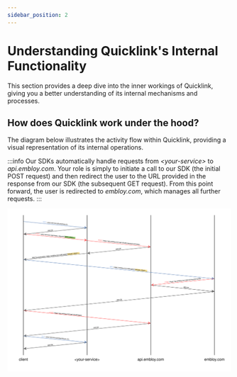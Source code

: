 ```yaml
---
sidebar_position: 2
---
```


# Understanding Quicklink's Internal Functionality

This section provides a deep dive into the inner workings of Quicklink, giving you a better understanding of its internal mechanisms and processes.

## How does Quicklink work under the hood?

The diagram below illustrates the activity flow within Quicklink, providing a visual representation of its internal operations.

:::info
Our SDKs automatically handle requests from _\<your-service\>_ to _api.embloy.com_. Your role is simply to initiate a call to our SDK (the initial POST request) and then redirect the user to the URL provided in the response from our SDK (the subsequent GET request). From this point forward, the user is redirected to _embloy.com_, which manages all further requests.
::: 

![Quicklink activity diagram](./quicklink.png)
